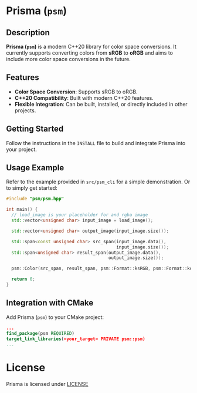 # Prisma (`psm`)

## Description
**Prisma (`psm`)** is a modern C++20 library for color space conversions. It currently supports converting colors from **sRGB** to **oRGB** and aims to include more color space conversions in the future.

## Features
- **Color Space Conversion**: Supports sRGB to oRGB.
- **C++20 Compatibility**: Built with modern C++20 features.
- **Flexible Integration**: Can be built, installed, or directly included in other projects.

## Getting Started
Follow the instructions in the `INSTALL` file to build and integrate Prisma into your project.

## Usage Example
Refer to the example provided in `src/psm_cli` for a simple demonstration.
Or to simply get started:
```cpp
#include "psm/psm.hpp"

int main() {
  // load_image is your placeholder for and rgba image
  std::vector<unsigned char> input_image = load_image(); 

  std::vector<unsigned char> output_image(input_image.size());

  std::span<const unsigned char> src_span(input_image.data(),
                                          input_image.size());
  std::span<unsigned char> result_span(output_image.data(),
                                       output_image.size());

  psm::Color(src_span, result_span, psm::Format::ksRGB, psm::Format::koRGB);

  return 0;
}
```

## Integration with CMake
Add Prisma (`psm`) to your CMake project:
```cmake
...
find_package(psm REQUIRED)
target_link_libraries(<your_target> PRIVATE psm::psm)
...
```

# License
Prisma is licensed under [LICENSE](LICENSE)
